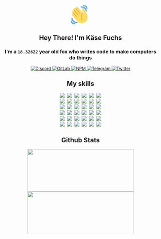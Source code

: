 <div><p align=center><img src=./resources/images/wave.gif width=64px height=64px></p><h2 align=center>Hey There! I'm Käse Fuchs</h2><h3 align=center>I'm a <code>18.32622</code> year old fox who writes code to make computers do things</h3><p align=center><a href=https://discord.com/users/507526681125322772><img alt=Discord src="https://img.shields.io/badge/Discord-5865F2?logo=discord&logoColor=white&style=flat-square#0566e31330c1f5d98e686f6a6794ee35"> </a><a href=https://gitlab.com/kasefuchs><img alt=GitLab src="https://img.shields.io/badge/GitLab-330F63?logo=gitlab&logoColor=white&style=flat-square#0566e31330c1f5d98e686f6a6794ee35"> </a><a href=https://npmjs.com/~kasefuchs><img alt=NPM src="https://img.shields.io/badge/NPM-CB3837?logo=npm&logoColor=white&style=flat-square#0566e31330c1f5d98e686f6a6794ee35"> </a><a href=https://t.me/kasefuchs><img alt=Telegram src="https://img.shields.io/badge/Telegram-2CA5E0?logo=telegram&logoColor=white&style=flat-square#0566e31330c1f5d98e686f6a6794ee35"> </a><a href=https://twitter.com/kasefuchs><img alt=Twitter src="https://img.shields.io/badge/Twitter-1DA1F2?logo=twitter&logoColor=white&style=flat-square#0566e31330c1f5d98e686f6a6794ee35"></a></p><h2 align=center>My skills</h2><p align=center><a href=https://aws.amazon.com/ ><picture><source srcset="https://skillicons.dev/icons?i=aws&theme=dark#0566e31330c1f5d98e686f6a6794ee35" media="(prefers-color-scheme: dark)"><source srcset="https://skillicons.dev/icons?i=aws&theme=light#0566e31330c1f5d98e686f6a6794ee35" media="(prefers-color-scheme: light), (prefers-color-scheme: no-preference)"><img src="https://skillicons.dev/icons?i=aws&theme=light#0566e31330c1f5d98e686f6a6794ee35"></picture></a>&nbsp;&nbsp;<a href=https://en.wikipedia.org/wiki/Bash_(Unix_shell)><picture><source srcset="https://skillicons.dev/icons?i=bash&theme=dark#0566e31330c1f5d98e686f6a6794ee35" media="(prefers-color-scheme: dark)"><source srcset="https://skillicons.dev/icons?i=bash&theme=light#0566e31330c1f5d98e686f6a6794ee35" media="(prefers-color-scheme: light), (prefers-color-scheme: no-preference)"><img src="https://skillicons.dev/icons?i=bash&theme=light#0566e31330c1f5d98e686f6a6794ee35"></picture></a>&nbsp;&nbsp;<a href=https://discord.com/developers/docs><picture><source srcset="https://skillicons.dev/icons?i=bots&theme=dark#0566e31330c1f5d98e686f6a6794ee35" media="(prefers-color-scheme: dark)"><source srcset="https://skillicons.dev/icons?i=bots&theme=light#0566e31330c1f5d98e686f6a6794ee35" media="(prefers-color-scheme: light), (prefers-color-scheme: no-preference)"><img src="https://skillicons.dev/icons?i=bots&theme=light#0566e31330c1f5d98e686f6a6794ee35"></picture></a>&nbsp;&nbsp;<a href=https://www.cloudflare.com/ ><picture><source srcset="https://skillicons.dev/icons?i=cloudflare&theme=dark#0566e31330c1f5d98e686f6a6794ee35" media="(prefers-color-scheme: dark)"><source srcset="https://skillicons.dev/icons?i=cloudflare&theme=light#0566e31330c1f5d98e686f6a6794ee35" media="(prefers-color-scheme: light), (prefers-color-scheme: no-preference)"><img src="https://skillicons.dev/icons?i=cloudflare&theme=light#0566e31330c1f5d98e686f6a6794ee35"></picture></a>&nbsp;&nbsp;<a href=https://en.wikipedia.org/wiki/CSS><picture><source srcset="https://skillicons.dev/icons?i=css&theme=dark#0566e31330c1f5d98e686f6a6794ee35" media="(prefers-color-scheme: dark)"><source srcset="https://skillicons.dev/icons?i=css&theme=light#0566e31330c1f5d98e686f6a6794ee35" media="(prefers-color-scheme: light), (prefers-color-scheme: no-preference)"><img src="https://skillicons.dev/icons?i=css&theme=light#0566e31330c1f5d98e686f6a6794ee35"></picture></a>&nbsp;&nbsp;<a href=https://www.docker.com/ ><picture><source srcset="https://skillicons.dev/icons?i=docker&theme=dark#0566e31330c1f5d98e686f6a6794ee35" media="(prefers-color-scheme: dark)"><source srcset="https://skillicons.dev/icons?i=docker&theme=light#0566e31330c1f5d98e686f6a6794ee35" media="(prefers-color-scheme: light), (prefers-color-scheme: no-preference)"><img src="https://skillicons.dev/icons?i=docker&theme=light#0566e31330c1f5d98e686f6a6794ee35"></picture></a><br><a href=https://www.electronjs.org/ ><picture><source srcset="https://skillicons.dev/icons?i=electron&theme=dark#0566e31330c1f5d98e686f6a6794ee35" media="(prefers-color-scheme: dark)"><source srcset="https://skillicons.dev/icons?i=electron&theme=light#0566e31330c1f5d98e686f6a6794ee35" media="(prefers-color-scheme: light), (prefers-color-scheme: no-preference)"><img src="https://skillicons.dev/icons?i=electron&theme=light#0566e31330c1f5d98e686f6a6794ee35"></picture></a>&nbsp;&nbsp;<a href=https://expressjs.com/ ><picture><source srcset="https://skillicons.dev/icons?i=express&theme=dark#0566e31330c1f5d98e686f6a6794ee35" media="(prefers-color-scheme: dark)"><source srcset="https://skillicons.dev/icons?i=express&theme=light#0566e31330c1f5d98e686f6a6794ee35" media="(prefers-color-scheme: light), (prefers-color-scheme: no-preference)"><img src="https://skillicons.dev/icons?i=express&theme=light#0566e31330c1f5d98e686f6a6794ee35"></picture></a>&nbsp;&nbsp;<a href=https://www.figma.com/ ><picture><source srcset="https://skillicons.dev/icons?i=figma&theme=dark#0566e31330c1f5d98e686f6a6794ee35" media="(prefers-color-scheme: dark)"><source srcset="https://skillicons.dev/icons?i=figma&theme=light#0566e31330c1f5d98e686f6a6794ee35" media="(prefers-color-scheme: light), (prefers-color-scheme: no-preference)"><img src="https://skillicons.dev/icons?i=figma&theme=light#0566e31330c1f5d98e686f6a6794ee35"></picture></a>&nbsp;&nbsp;<a href=https://firebase.google.com/ ><picture><source srcset="https://skillicons.dev/icons?i=firebase&theme=dark#0566e31330c1f5d98e686f6a6794ee35" media="(prefers-color-scheme: dark)"><source srcset="https://skillicons.dev/icons?i=firebase&theme=light#0566e31330c1f5d98e686f6a6794ee35" media="(prefers-color-scheme: light), (prefers-color-scheme: no-preference)"><img src="https://skillicons.dev/icons?i=firebase&theme=light#0566e31330c1f5d98e686f6a6794ee35"></picture></a>&nbsp;&nbsp;<a href=https://flask.palletsprojects.com/ ><picture><source srcset="https://skillicons.dev/icons?i=flask&theme=dark#0566e31330c1f5d98e686f6a6794ee35" media="(prefers-color-scheme: dark)"><source srcset="https://skillicons.dev/icons?i=flask&theme=light#0566e31330c1f5d98e686f6a6794ee35" media="(prefers-color-scheme: light), (prefers-color-scheme: no-preference)"><img src="https://skillicons.dev/icons?i=flask&theme=light#0566e31330c1f5d98e686f6a6794ee35"></picture></a>&nbsp;&nbsp;<a href=https://cloud.google.com/ ><picture><source srcset="https://skillicons.dev/icons?i=gcp&theme=dark#0566e31330c1f5d98e686f6a6794ee35" media="(prefers-color-scheme: dark)"><source srcset="https://skillicons.dev/icons?i=gcp&theme=light#0566e31330c1f5d98e686f6a6794ee35" media="(prefers-color-scheme: light), (prefers-color-scheme: no-preference)"><img src="https://skillicons.dev/icons?i=gcp&theme=light#0566e31330c1f5d98e686f6a6794ee35"></picture></a><br><a href=https://git-scm.com/ ><picture><source srcset="https://skillicons.dev/icons?i=git&theme=dark#0566e31330c1f5d98e686f6a6794ee35" media="(prefers-color-scheme: dark)"><source srcset="https://skillicons.dev/icons?i=git&theme=light#0566e31330c1f5d98e686f6a6794ee35" media="(prefers-color-scheme: light), (prefers-color-scheme: no-preference)"><img src="https://skillicons.dev/icons?i=git&theme=light#0566e31330c1f5d98e686f6a6794ee35"></picture></a>&nbsp;&nbsp;<a href=https://github.com/ ><picture><source srcset="https://skillicons.dev/icons?i=github&theme=dark#0566e31330c1f5d98e686f6a6794ee35" media="(prefers-color-scheme: dark)"><source srcset="https://skillicons.dev/icons?i=github&theme=light#0566e31330c1f5d98e686f6a6794ee35" media="(prefers-color-scheme: light), (prefers-color-scheme: no-preference)"><img src="https://skillicons.dev/icons?i=github&theme=light#0566e31330c1f5d98e686f6a6794ee35"></picture></a>&nbsp;&nbsp;<a href=https://gitlab.com/ ><picture><source srcset="https://skillicons.dev/icons?i=gitlab&theme=dark#0566e31330c1f5d98e686f6a6794ee35" media="(prefers-color-scheme: dark)"><source srcset="https://skillicons.dev/icons?i=gitlab&theme=light#0566e31330c1f5d98e686f6a6794ee35" media="(prefers-color-scheme: light), (prefers-color-scheme: no-preference)"><img src="https://skillicons.dev/icons?i=gitlab&theme=light#0566e31330c1f5d98e686f6a6794ee35"></picture></a>&nbsp;&nbsp;<a href=https://www.heroku.com/ ><picture><source srcset="https://skillicons.dev/icons?i=heroku&theme=dark#0566e31330c1f5d98e686f6a6794ee35" media="(prefers-color-scheme: dark)"><source srcset="https://skillicons.dev/icons?i=heroku&theme=light#0566e31330c1f5d98e686f6a6794ee35" media="(prefers-color-scheme: light), (prefers-color-scheme: no-preference)"><img src="https://skillicons.dev/icons?i=heroku&theme=light#0566e31330c1f5d98e686f6a6794ee35"></picture></a>&nbsp;&nbsp;<a href=https://en.wikipedia.org/wiki/HTML><picture><source srcset="https://skillicons.dev/icons?i=html&theme=dark#0566e31330c1f5d98e686f6a6794ee35" media="(prefers-color-scheme: dark)"><source srcset="https://skillicons.dev/icons?i=html&theme=light#0566e31330c1f5d98e686f6a6794ee35" media="(prefers-color-scheme: light), (prefers-color-scheme: no-preference)"><img src="https://skillicons.dev/icons?i=html&theme=light#0566e31330c1f5d98e686f6a6794ee35"></picture></a>&nbsp;&nbsp;<a href=https://en.wikipedia.org/wiki/JavaScript><picture><source srcset="https://skillicons.dev/icons?i=js&theme=dark#0566e31330c1f5d98e686f6a6794ee35" media="(prefers-color-scheme: dark)"><source srcset="https://skillicons.dev/icons?i=js&theme=light#0566e31330c1f5d98e686f6a6794ee35" media="(prefers-color-scheme: light), (prefers-color-scheme: no-preference)"><img src="https://skillicons.dev/icons?i=js&theme=light#0566e31330c1f5d98e686f6a6794ee35"></picture></a><br><a href=https://en.wikipedia.org/wiki/Linux><picture><source srcset="https://skillicons.dev/icons?i=linux&theme=dark#0566e31330c1f5d98e686f6a6794ee35" media="(prefers-color-scheme: dark)"><source srcset="https://skillicons.dev/icons?i=linux&theme=light#0566e31330c1f5d98e686f6a6794ee35" media="(prefers-color-scheme: light), (prefers-color-scheme: no-preference)"><img src="https://skillicons.dev/icons?i=linux&theme=light#0566e31330c1f5d98e686f6a6794ee35"></picture></a>&nbsp;&nbsp;<a href=https://mui.com/ ><picture><source srcset="https://skillicons.dev/icons?i=materialui&theme=dark#0566e31330c1f5d98e686f6a6794ee35" media="(prefers-color-scheme: dark)"><source srcset="https://skillicons.dev/icons?i=materialui&theme=light#0566e31330c1f5d98e686f6a6794ee35" media="(prefers-color-scheme: light), (prefers-color-scheme: no-preference)"><img src="https://skillicons.dev/icons?i=materialui&theme=light#0566e31330c1f5d98e686f6a6794ee35"></picture></a>&nbsp;&nbsp;<a href=https://en.wikipedia.org/wiki/Markdown><picture><source srcset="https://skillicons.dev/icons?i=md&theme=dark#0566e31330c1f5d98e686f6a6794ee35" media="(prefers-color-scheme: dark)"><source srcset="https://skillicons.dev/icons?i=md&theme=light#0566e31330c1f5d98e686f6a6794ee35" media="(prefers-color-scheme: light), (prefers-color-scheme: no-preference)"><img src="https://skillicons.dev/icons?i=md&theme=light#0566e31330c1f5d98e686f6a6794ee35"></picture></a>&nbsp;&nbsp;<a href=https://www.mongodb.com/ ><picture><source srcset="https://skillicons.dev/icons?i=mongodb&theme=dark#0566e31330c1f5d98e686f6a6794ee35" media="(prefers-color-scheme: dark)"><source srcset="https://skillicons.dev/icons?i=mongodb&theme=light#0566e31330c1f5d98e686f6a6794ee35" media="(prefers-color-scheme: light), (prefers-color-scheme: no-preference)"><img src="https://skillicons.dev/icons?i=mongodb&theme=light#0566e31330c1f5d98e686f6a6794ee35"></picture></a>&nbsp;&nbsp;<a href=https://www.mysql.com/ ><picture><source srcset="https://skillicons.dev/icons?i=mysql&theme=dark#0566e31330c1f5d98e686f6a6794ee35" media="(prefers-color-scheme: dark)"><source srcset="https://skillicons.dev/icons?i=mysql&theme=light#0566e31330c1f5d98e686f6a6794ee35" media="(prefers-color-scheme: light), (prefers-color-scheme: no-preference)"><img src="https://skillicons.dev/icons?i=mysql&theme=light#0566e31330c1f5d98e686f6a6794ee35"></picture></a>&nbsp;&nbsp;<a href=https://nextjs.org/ ><picture><source srcset="https://skillicons.dev/icons?i=nextjs&theme=dark#0566e31330c1f5d98e686f6a6794ee35" media="(prefers-color-scheme: dark)"><source srcset="https://skillicons.dev/icons?i=nextjs&theme=light#0566e31330c1f5d98e686f6a6794ee35" media="(prefers-color-scheme: light), (prefers-color-scheme: no-preference)"><img src="https://skillicons.dev/icons?i=nextjs&theme=light#0566e31330c1f5d98e686f6a6794ee35"></picture></a><br><a href=https://nodejs.org/en/ ><picture><source srcset="https://skillicons.dev/icons?i=nodejs&theme=dark#0566e31330c1f5d98e686f6a6794ee35" media="(prefers-color-scheme: dark)"><source srcset="https://skillicons.dev/icons?i=nodejs&theme=light#0566e31330c1f5d98e686f6a6794ee35" media="(prefers-color-scheme: light), (prefers-color-scheme: no-preference)"><img src="https://skillicons.dev/icons?i=nodejs&theme=light#0566e31330c1f5d98e686f6a6794ee35"></picture></a>&nbsp;&nbsp;<a href=https://www.postgresql.org/ ><picture><source srcset="https://skillicons.dev/icons?i=postgres&theme=dark#0566e31330c1f5d98e686f6a6794ee35" media="(prefers-color-scheme: dark)"><source srcset="https://skillicons.dev/icons?i=postgres&theme=light#0566e31330c1f5d98e686f6a6794ee35" media="(prefers-color-scheme: light), (prefers-color-scheme: no-preference)"><img src="https://skillicons.dev/icons?i=postgres&theme=light#0566e31330c1f5d98e686f6a6794ee35"></picture></a>&nbsp;&nbsp;<a href=https://learn.microsoft.com/en-us/powershell/ ><picture><source srcset="https://skillicons.dev/icons?i=powershell&theme=dark#0566e31330c1f5d98e686f6a6794ee35" media="(prefers-color-scheme: dark)"><source srcset="https://skillicons.dev/icons?i=powershell&theme=light#0566e31330c1f5d98e686f6a6794ee35" media="(prefers-color-scheme: light), (prefers-color-scheme: no-preference)"><img src="https://skillicons.dev/icons?i=powershell&theme=light#0566e31330c1f5d98e686f6a6794ee35"></picture></a>&nbsp;&nbsp;<a href=https://www.python.org/ ><picture><source srcset="https://skillicons.dev/icons?i=py&theme=dark#0566e31330c1f5d98e686f6a6794ee35" media="(prefers-color-scheme: dark)"><source srcset="https://skillicons.dev/icons?i=py&theme=light#0566e31330c1f5d98e686f6a6794ee35" media="(prefers-color-scheme: light), (prefers-color-scheme: no-preference)"><img src="https://skillicons.dev/icons?i=py&theme=light#0566e31330c1f5d98e686f6a6794ee35"></picture></a>&nbsp;&nbsp;<a href=https://www.raspberrypi.org/ ><picture><source srcset="https://skillicons.dev/icons?i=raspberrypi&theme=dark#0566e31330c1f5d98e686f6a6794ee35" media="(prefers-color-scheme: dark)"><source srcset="https://skillicons.dev/icons?i=raspberrypi&theme=light#0566e31330c1f5d98e686f6a6794ee35" media="(prefers-color-scheme: light), (prefers-color-scheme: no-preference)"><img src="https://skillicons.dev/icons?i=raspberrypi&theme=light#0566e31330c1f5d98e686f6a6794ee35"></picture></a>&nbsp;&nbsp;<a href=https://reactjs.org/ ><picture><source srcset="https://skillicons.dev/icons?i=react&theme=dark#0566e31330c1f5d98e686f6a6794ee35" media="(prefers-color-scheme: dark)"><source srcset="https://skillicons.dev/icons?i=react&theme=light#0566e31330c1f5d98e686f6a6794ee35" media="(prefers-color-scheme: light), (prefers-color-scheme: no-preference)"><img src="https://skillicons.dev/icons?i=react&theme=light#0566e31330c1f5d98e686f6a6794ee35"></picture></a><br><a href=https://redux.js.org/ ><picture><source srcset="https://skillicons.dev/icons?i=redux&theme=dark#0566e31330c1f5d98e686f6a6794ee35" media="(prefers-color-scheme: dark)"><source srcset="https://skillicons.dev/icons?i=redux&theme=light#0566e31330c1f5d98e686f6a6794ee35" media="(prefers-color-scheme: light), (prefers-color-scheme: no-preference)"><img src="https://skillicons.dev/icons?i=redux&theme=light#0566e31330c1f5d98e686f6a6794ee35"></picture></a>&nbsp;&nbsp;<a href=https://en.wikipedia.org/wiki/Regular_expression><picture><source srcset="https://skillicons.dev/icons?i=regex&theme=dark#0566e31330c1f5d98e686f6a6794ee35" media="(prefers-color-scheme: dark)"><source srcset="https://skillicons.dev/icons?i=regex&theme=light#0566e31330c1f5d98e686f6a6794ee35" media="(prefers-color-scheme: light), (prefers-color-scheme: no-preference)"><img src="https://skillicons.dev/icons?i=regex&theme=light#0566e31330c1f5d98e686f6a6794ee35"></picture></a>&nbsp;&nbsp;<a href=https://en.wikipedia.org/wiki/Sass_(stylesheet_language)><picture><source srcset="https://skillicons.dev/icons?i=sass&theme=dark#0566e31330c1f5d98e686f6a6794ee35" media="(prefers-color-scheme: dark)"><source srcset="https://skillicons.dev/icons?i=sass&theme=light#0566e31330c1f5d98e686f6a6794ee35" media="(prefers-color-scheme: light), (prefers-color-scheme: no-preference)"><img src="https://skillicons.dev/icons?i=sass&theme=light#0566e31330c1f5d98e686f6a6794ee35"></picture></a>&nbsp;&nbsp;<a href=https://www.typescriptlang.org/ ><picture><source srcset="https://skillicons.dev/icons?i=ts&theme=dark#0566e31330c1f5d98e686f6a6794ee35" media="(prefers-color-scheme: dark)"><source srcset="https://skillicons.dev/icons?i=ts&theme=light#0566e31330c1f5d98e686f6a6794ee35" media="(prefers-color-scheme: light), (prefers-color-scheme: no-preference)"><img src="https://skillicons.dev/icons?i=ts&theme=light#0566e31330c1f5d98e686f6a6794ee35"></picture></a>&nbsp;&nbsp;<a href=https://unity.com/ ><picture><source srcset="https://skillicons.dev/icons?i=unity&theme=dark#0566e31330c1f5d98e686f6a6794ee35" media="(prefers-color-scheme: dark)"><source srcset="https://skillicons.dev/icons?i=unity&theme=light#0566e31330c1f5d98e686f6a6794ee35" media="(prefers-color-scheme: light), (prefers-color-scheme: no-preference)"><img src="https://skillicons.dev/icons?i=unity&theme=light#0566e31330c1f5d98e686f6a6794ee35"></picture></a>&nbsp;&nbsp;<a href=https://workers.cloudflare.com/ ><picture><source srcset="https://skillicons.dev/icons?i=workers&theme=dark#0566e31330c1f5d98e686f6a6794ee35" media="(prefers-color-scheme: dark)"><source srcset="https://skillicons.dev/icons?i=workers&theme=light#0566e31330c1f5d98e686f6a6794ee35" media="(prefers-color-scheme: light), (prefers-color-scheme: no-preference)"><img src="https://skillicons.dev/icons?i=workers&theme=light#0566e31330c1f5d98e686f6a6794ee35"></picture></a><br></p><h2 align=center>Github Stats</h2><p align=center><picture><source srcset="https://github-readme-stats-kasefuchs.vercel.app/api/?count_private=true&hide_border=true&hide_rank=true&line_height=20&hide_title=true&username=Kasefuchs&theme=dark#0566e31330c1f5d98e686f6a6794ee35" media="(prefers-color-scheme: dark)"><source srcset="https://github-readme-stats-kasefuchs.vercel.app/api/?count_private=true&hide_border=true&hide_rank=true&line_height=20&hide_title=true&username=Kasefuchs&theme=light#0566e31330c1f5d98e686f6a6794ee35" media="(prefers-color-scheme: light), (prefers-color-scheme: no-preference)"><img align=middle width=350 height=140 src="https://github-readme-stats-kasefuchs.vercel.app/api/?count_private=true&hide_border=true&hide_rank=true&line_height=20&hide_title=true&username=Kasefuchs&theme=light#0566e31330c1f5d98e686f6a6794ee35"></picture><picture><source srcset="https://github-readme-stats-kasefuchs.vercel.app/api/top-langs/?count_private=true&hide_border=true&layout=compact&username=Kasefuchs&theme=dark#0566e31330c1f5d98e686f6a6794ee35" media="(prefers-color-scheme: dark)"><source srcset="https://github-readme-stats-kasefuchs.vercel.app/api/top-langs/?count_private=true&hide_border=true&layout=compact&username=Kasefuchs&theme=light#0566e31330c1f5d98e686f6a6794ee35" media="(prefers-color-scheme: light), (prefers-color-scheme: no-preference)"><img align=middle width=350 height=140 src="https://github-readme-stats-kasefuchs.vercel.app/api/top-langs/?count_private=true&hide_border=true&layout=compact&username=Kasefuchs&theme=light#0566e31330c1f5d98e686f6a6794ee35"></picture></p><img src="https://hit.yhype.me/github/profile?user_id=64592097#0566e31330c1f5d98e686f6a6794ee35" alt=""></div>